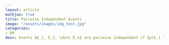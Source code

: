 ```yaml
---
layout: article
mathjax: true
title: Pairwise Independent Events
image: "/assets/images/img_test.jpg"
categories:
- DM
desc: Events $E_1, E_2, \dots E_n$ are pairwise independent if $p(E_i \cap E_j) = p(E_i)p(E_j)$ for $1 \le i < j \le n$.
































































































































































































































































































































































 
imagealt: 
---
```


[Event]({% post_url 2020-11-14-event %})s $E_1, E_2, \dots E_n$ are pairwise independent if $p(E_i \cap E_j) = p(E_i)p(E_j)$ for $1 \le i < j \le n$.
































































































































































































































































































































































